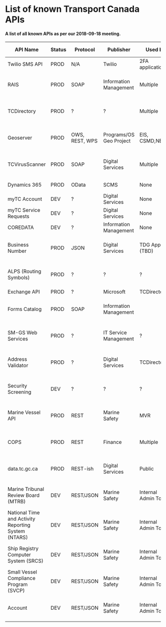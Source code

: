 # List of known Transport Canada APIs 

#### A list of all known APIs as per our 2018-09-18 meeting. 

| API Name               								| Status | Protocol			    | Publisher              | Used by          	| URL           | Authentication    | Maintained By                         |
|-------------------------------------------------------|--------|----------------------|------------------------|----------------------|---------------|-------------------|---------------------------------------|
| Twilio SMS API         								| PROD   | N/A					| Twilio                 | 2FA application 		|               |                   | Twilio                                |
| RAIS                   								| PROD   | SOAP					| Information Management | Multiple        		|               | AD                | Internal Services, Solutions Center   |
| TCDirectory            								| PROD   | ?					| ?                      | Multiple        		|               | None              | Internal Services, Solutions Center   |
| Geoserver              								| PROD   | OWS, REST, WPS		| Programs/OS Geo Project| EIS, CSMD,NEATS 		|               | None / Network    | Programs Portofolio, Solutions Center |
| TCVirusScanner         								| PROD   | SOAP					| Digital Services       | Multiple        		|               | None              | Internal Services, Solutions Center   |
| Dynamics 365           								| PROD   | OData				| SCMS                   | None            		|               | ADFS, maybe OAuth | Digital Services                      |
| myTC Account           								| DEV    | ?					| Digital Services       | None            		|               | API Token         | Digital Delivery                      |
| myTC Service Requests  								| DEV    | ?					| Digital Services       | None            		|               | API Token         | Digital Delivery                      |
| COREDATA               								| DEV    | ?					| Information Management | None            		|               | API Token         | Digital Delivery                      |
| Business Number        								| PROD   | JSON					| Digital Services       | TDG Apps (TBD)  		|               | API Token         | Surface Portfolio, Solutions Center   |
| ALPS (Routing Symbols) 								| PROD   | ?					| ?                      | ?               		|               | ?                 | Internal Services, Solutions Center   |
| Exchange API           								| PROD   | ?					| Microsoft              | TCDirectory     		|               | ?                 | Microsoft                             |
| Forms Catalog          								| PROD   | SOAP					| Information Management |                 		|               | ?                 | Internal Services, Solutions Center   |
| SM-GS Web Services     								| PROD   | ?					| IT Service Management  | ?               		|               | ?                 | Internal Services, Solutions Center   |
| Address Validator      								| PROD   | ?					| Digital Services       | TCDirectory     		|               | ?                 | Internal Services, Solutions Center   |
| Security Screening     								| DEV    | ?					| ?                      | ?               		|               | ?                 | Internal Services, Solutions Center   |
| Marine Vessel API      								| PROD   | REST		 			| Marine Safety          | MVR             		|               | None              | Marine Portfolio, Solutions Center    |
| COPS                   								| PROD   | REST		 			| Finance                | Multiple        		|               |                   | Internal Services, Solutions Center   |
| data.tc.gc.ca          								| PROD   | REST-ish	 			| Digital Services       | Public          		| data.tc.gc.ca | None              | Internal Services, Solutions Center   |
| Marine Tribunal Review Board (MTRB)					| DEV	 | REST/JSON 			| Marine Safety		  	 | Internal Admin Tool 	|				| AD				| Marine Portfolio, Solutions Center	|
| National Time and Activity Reporting System (NTARS)	| DEV 	 | REST/JSON 			| Marine Safety		  	 | Internal Admin Tool 	|				| AD				| Marine Portfolio, Solutions Center	|
| Ship Registry Computer System (SRCS)					| DEV 	 | REST/JSON 			| Marine Safety		  	 | Internal Admin Tool 	|				| AD				| Marine Portfolio, Solutions Center	|
| Small Vessel Compliance Program (SVCP)				| DEV 	 | REST/JSON 			| Marine Safety		  	 | Internal Admin Tool 	|				| AD				| Marine Portfolio, Solutions Center	|
| Account												| DEV 	 | REST/JSON 			| Marine Safety		  	 | Internal Admin Tool 	|				| AD				| Marine Portfolio, Solutions Center	|
